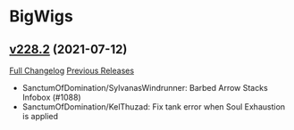 # BigWigs

## [v228.2](https://github.com/BigWigsMods/BigWigs/tree/v228.2) (2021-07-12)
[Full Changelog](https://github.com/BigWigsMods/BigWigs/compare/v228.1...v228.2) [Previous Releases](https://github.com/BigWigsMods/BigWigs/releases)

- SanctumOfDomination/SylvanasWindrunner: Barbed Arrow Stacks Infobox (#1088)  
- SanctumOfDomination/KelThuzad: Fix tank error when Soul Exhaustion is applied  
